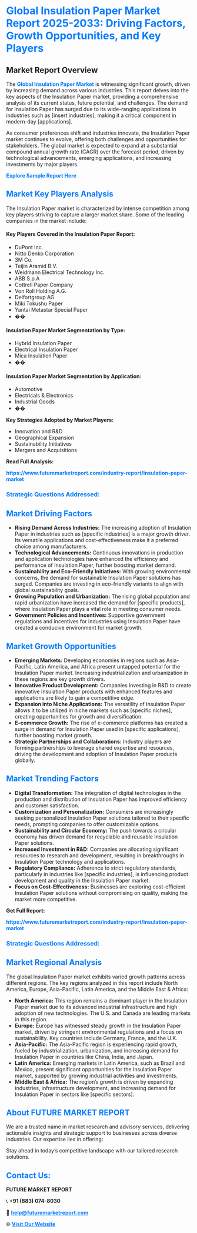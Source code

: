 <h1 style="color: #007BFF;">Global Insulation Paper Market Report 2025-2033: Driving Factors, Growth Opportunities, and Key Players</h1>

<section id="overview">
<h2>Market Report Overview</h2>
<p>The <a href="https://www.futuremarketreport.com/industry-report/insulation-paper-market" style="color: #007BFF; text-decoration: none;"><strong>Global Insulation Paper Market</strong></a> is witnessing significant growth, driven by increasing demand across various industries. This report delves into the key aspects of the Insulation Paper market, providing a comprehensive analysis of its current status, future potential, and challenges. The demand for Insulation Paper has surged due to its wide-ranging applications in industries such as [insert industries], making it a critical component in modern-day [applications].</p>
<p>As consumer preferences shift and industries innovate, the Insulation Paper market continues to evolve, offering both challenges and opportunities for stakeholders. The global market is expected to expand at a substantial compound annual growth rate (CAGR) over the forecast period, driven by technological advancements, emerging applications, and increasing investments by major players.</p>
</section>

<section id="overview">
<p><a href="https://www.futuremarketreport.com/request-sample/reportId=118202" style="color: #007BFF; text-decoration: none;"><strong>Explore Sample Report Here</strong></a></p>
</section>

<section id="key-players">
<h2 style="color: #007BFF;">Market Key Players Analysis</h2>
<p>The Insulation Paper market is characterized by intense competition among key players striving to capture a larger market share. Some of the leading companies in the market include:</p>
<h4>Key Players Covered in the Insulation Paper Report:</h4>
<ul><li>DuPont Inc.</li><li>Nitto Denko Corporation</li><li>3M Co.</li><li>Teijin Aramid B.V.</li><li>Weidmann Electrical Technology Inc.</li><li>ABB S.p.A</li><li>Cottrell Paper Company</li><li>Von Roll Holding A.G.</li><li>Delfortgroup AG</li><li>Miki Tokushu Paper</li><li>Yantai Metastar Special Paper</li><li>��</li></ul>
<h4>Insulation Paper Market Segmentation by Type:</h4>
<ul><li>Hybrid Insulation Paper</li><li>Electrical Insulation Paper</li><li>Mica Insulation Paper</li><li>��</li></ul>

<h4>Insulation Paper Market Segmentation by Application:</h4>
<ul><li>Automotive</li><li>Electricals &amp; Electronics</li><li>Industrial Goods</li><li>��</li></ul>
<p><strong>Key Strategies Adopted by Market Players:</strong></p>
<ul>
<li>Innovation and R&D</li>
<li>Geographical Expansion</li>
<li>Sustainability Initiatives</li>
<li>Mergers and Acquisitions</li>
</ul>
</section>

<section>
<p><strong>Read Full Analysis: </strong></p><a href="https://www.futuremarketreport.com/industry-report/insulation-paper-market" style="color: #007BFF; text-decoration: none;"><strong>https://www.futuremarketreport.com/industry-report/insulation-paper-market</strong></a>
<h3 style="color: #007BFF;">Strategic Questions Addressed:</h3>
</section>

<section id="driving-factors">
<h2 style="color: #007BFF;">Market Driving Factors</h2>
<ul>
<li><strong>Rising Demand Across Industries:</strong> The increasing adoption of Insulation Paper in industries such as [specific industries] is a major growth driver. Its versatile applications and cost-effectiveness make it a preferred choice among manufacturers.</li>
<li><strong>Technological Advancements:</strong> Continuous innovations in production and application technologies have enhanced the efficiency and performance of Insulation Paper, further boosting market demand.</li>
<li><strong>Sustainability and Eco-Friendly Initiatives:</strong> With growing environmental concerns, the demand for sustainable Insulation Paper solutions has surged. Companies are investing in eco-friendly variants to align with global sustainability goals.</li>
<li><strong>Growing Population and Urbanization:</strong> The rising global population and rapid urbanization have increased the demand for [specific products], where Insulation Paper plays a vital role in meeting consumer needs.</li>
<li><strong>Government Policies and Incentives:</strong> Supportive government regulations and incentives for industries using Insulation Paper have created a conducive environment for market growth.</li>
</ul>
</section>

<section id="growth-opportunities">
<h2 style="color: #007BFF;">Market Growth Opportunities</h2>
<ul>
<li><strong>Emerging Markets:</strong> Developing economies in regions such as Asia-Pacific, Latin America, and Africa present untapped potential for the Insulation Paper market. Increasing industrialization and urbanization in these regions are key growth drivers.</li>
<li><strong>Innovative Product Development:</strong> Companies investing in R&D to create innovative Insulation Paper products with enhanced features and applications are likely to gain a competitive edge.</li>
<li><strong>Expansion into Niche Applications:</strong> The versatility of Insulation Paper allows it to be utilized in niche markets such as [specific niches], creating opportunities for growth and diversification.</li>
<li><strong>E-commerce Growth:</strong> The rise of e-commerce platforms has created a surge in demand for Insulation Paper used in [specific applications], further boosting market growth.</li>
<li><strong>Strategic Partnerships and Collaborations:</strong> Industry players are forming partnerships to leverage shared expertise and resources, driving the development and adoption of Insulation Paper products globally.</li>
</ul>
</section>

<section id="trending-factors">
<h2 style="color: #007BFF;">Market Trending Factors</h2>
<ul>
<li><strong>Digital Transformation:</strong> The integration of digital technologies in the production and distribution of Insulation Paper has improved efficiency and customer satisfaction.</li>
<li><strong>Customization and Personalization:</strong> Consumers are increasingly seeking personalized Insulation Paper solutions tailored to their specific needs, prompting companies to offer customizable options.</li>
<li><strong>Sustainability and Circular Economy:</strong> The push towards a circular economy has driven demand for recyclable and reusable Insulation Paper solutions.</li>
<li><strong>Increased Investment in R&D:</strong> Companies are allocating significant resources to research and development, resulting in breakthroughs in Insulation Paper technology and applications.</li>
<li><strong>Regulatory Compliance:</strong> Adherence to strict regulatory standards, particularly in industries like [specific industries], is influencing product development and quality in the Insulation Paper market.</li>
<li><strong>Focus on Cost-Effectiveness:</strong> Businesses are exploring cost-efficient Insulation Paper solutions without compromising on quality, making the market more competitive.</li>
</ul>
</section>

<section>
<p><strong>Get Full Report: </strong></p><a href="https://www.futuremarketreport.com/industry-report/insulation-paper-market" style="color: #007BFF; text-decoration: none;"><strong>https://www.futuremarketreport.com/industry-report/insulation-paper-market</strong></a>
<h3 style="color: #007BFF;">Strategic Questions Addressed:</h3>
</section>


<section id="regional-analysis">
<h2 style="color: #007BFF;">Market Regional Analysis</h2>
<p>The global Insulation Paper market exhibits varied growth patterns across different regions. The key regions analyzed in this report include North America, Europe, Asia-Pacific, Latin America, and the Middle East & Africa:</p>
<ul>
<li><strong>North America:</strong> This region remains a dominant player in the Insulation Paper market due to its advanced industrial infrastructure and high adoption of new technologies. The U.S. and Canada are leading markets in this region.</li>
<li><strong>Europe:</strong> Europe has witnessed steady growth in the Insulation Paper market, driven by stringent environmental regulations and a focus on sustainability. Key countries include Germany, France, and the U.K.</li>
<li><strong>Asia-Pacific:</strong> The Asia-Pacific region is experiencing rapid growth, fueled by industrialization, urbanization, and increasing demand for Insulation Paper in countries like China, India, and Japan.</li>
<li><strong>Latin America:</strong> Emerging markets in Latin America, such as Brazil and Mexico, present significant opportunities for the Insulation Paper market, supported by growing industrial activities and investments.</li>
<li><strong>Middle East & Africa:</strong> The region’s growth is driven by expanding industries, infrastructure development, and increasing demand for Insulation Paper in sectors like [specific sectors].</li>
</ul>
</section>

<footer>
<h2 style="color: #007BFF;">About FUTURE MARKET REPORT</h2>
<p>We are a trusted name in market research and advisory services, delivering actionable insights and strategic support to businesses across diverse industries. Our expertise lies in offering:</p>

<p>Stay ahead in today’s competitive landscape with our tailored research solutions.</p>

<h2 style="color: #007BFF;">Contact Us:</h2>
<p><strong>FUTURE MARKET REPORT</strong></p>
<p>📞 <strong>+91 (883) 074-8030</strong></p>
<p>📧 <strong><a href="mailto:help@futuremarketreport.com" style="color: #007BFF;">help@futuremarketreport.com</a></strong></p>
<p>🌐 <strong><a href="https://www.futuremarketreport.com/" style="color: #007BFF;">Visit Our Website</a></strong></p>
</footer>